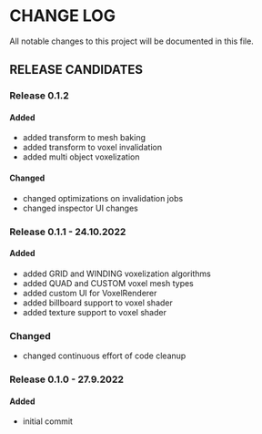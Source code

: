# CHANGE LOG

All notable changes to this project will be documented in this file.

## RELEASE CANDIDATES

### Release 0.1.2

#### Added

- added transform to mesh baking
- added transform to voxel invalidation
- added multi object voxelization

#### Changed

- changed optimizations on invalidation jobs
- changed inspector UI changes

### Release 0.1.1 - 24.10.2022

#### Added

- added GRID and WINDING voxelization algorithms
- added QUAD and CUSTOM voxel mesh types
- added custom UI for VoxelRenderer
- added billboard support to voxel shader
- added texture support to voxel shader

### Changed

- changed continuous effort of code cleanup

### Release 0.1.0 - 27.9.2022

#### Added

- initial commit

